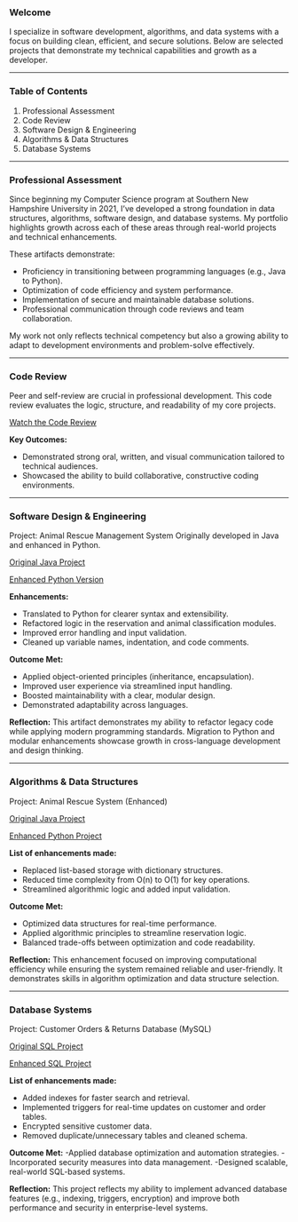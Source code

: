 ### Welcome
I specialize in software development, algorithms, and data systems with a focus on building clean, efficient, and secure solutions. Below are selected projects that demonstrate my technical capabilities and growth as a developer.

___________________________________________________________________________

### Table of Contents
1. Professional Assessment
2. Code Review
3. Software Design & Engineering
4. Algorithms & Data Structures
5. Database Systems
   
____________________________________________________________________________

### Professional Assessment
Since beginning my Computer Science program at Southern New Hampshire University in 2021, I’ve developed a strong foundation in data structures, algorithms, software design, and database systems. My portfolio highlights growth across each of these areas through real-world projects and technical enhancements.

These artifacts demonstrate:
- Proficiency in transitioning between programming languages (e.g., Java to Python).
- Optimization of code efficiency and system performance.
- Implementation of secure and maintainable database solutions.
- Professional communication through code reviews and team collaboration.
  
My work not only reflects technical competency but also a growing ability to adapt to development environments and problem-solve effectively.

____________________________________________________________________________

### Code Review
Peer and self-review are crucial in professional development. This code review evaluates the logic, structure, and readability of my core projects.

[Watch the Code Review](https://youtu.be/TTnRWUtUdeI?si=d8-RxAyysjD_SMZ0)

**Key Outcomes:**
- Demonstrated strong oral, written, and visual communication tailored to technical audiences.
- Showcased the ability to build collaborative, constructive coding environments.

____________________________________________________________________________

### Software Design & Engineering
Project: Animal Rescue Management System
Originally developed in Java and enhanced in Python.

[Original Java Project](/IT_145_Original_Artifact_Abiel_Zamora.zip)

[Enhanced Python Version](/CS-499_Enhancement_One_Abiel_Zamora.zip)

**Enhancements:**
- Translated to Python for clearer syntax and extensibility.
- Refactored logic in the reservation and animal classification modules.
- Improved error handling and input validation.
- Cleaned up variable names, indentation, and code comments.

**Outcome Met:**
- Applied object-oriented principles (inheritance, encapsulation).
- Improved user experience via streamlined input handling.
- Boosted maintainability with a clear, modular design.
- Demonstrated adaptability across languages.

**Reflection:**
This artifact demonstrates my ability to refactor legacy code while applying modern programming standards. Migration to Python and modular enhancements showcase growth in cross-language development and design thinking.

____________________________________________________________________________

### Algorithms & Data Structures
Project: Animal Rescue System (Enhanced)

[Original Java Project](IT_145_Original_Artifact_Abiel_Zamora.zip)

[Enhanced Python Project](CS-499_Enhancement_Two_Abiel_Zamora.zip)

**List of enhancements made:**
- Replaced list-based storage with dictionary structures.
- Reduced time complexity from O(n) to O(1) for key operations.
- Streamlined algorithmic logic and added input validation.
   
**Outcome Met:**
- Optimized data structures for real-time performance.
- Applied algorithmic principles to streamline reservation logic.
- Balanced trade-offs between optimization and code readability.

**Reflection:**
This enhancement focused on improving computational efficiency while ensuring the system remained reliable and user-friendly. It demonstrates skills in algorithm optimization and data structure selection.

____________________________________________________________________________


### Database Systems
Project: Customer Orders & Returns Database (MySQL) 

[Original SQL Project](DAD_220_Original_Artifact_Abiel_Zamora.zip)

[Enhanced SQL Project](CS-499_Enhancement_Three_Abiel_Zamora.zip)

**List of enhancements made:**
- Added indexes for faster search and retrieval.
- Implemented triggers for real-time updates on customer and order tables.
- Encrypted sensitive customer data.
- Removed duplicate/unnecessary tables and cleaned schema.

**Outcome Met:**
-Applied database optimization and automation strategies.
-Incorporated security measures into data management.
-Designed scalable, real-world SQL-based systems.

**Reflection:**
This project reflects my ability to implement advanced database features (e.g., indexing, triggers, encryption) and improve both performance and security in enterprise-level systems.
